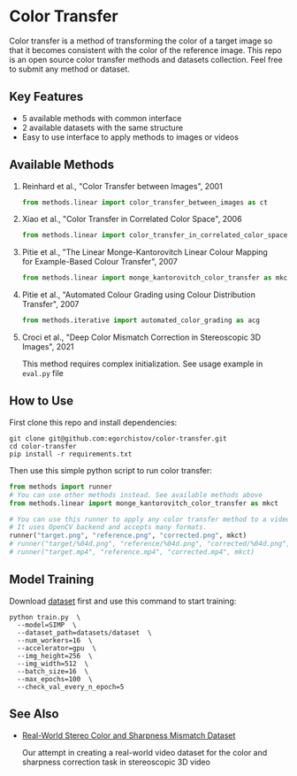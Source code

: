 # Color Transfer

Color transfer is a&nbsp;method of&nbsp;transforming the color of&nbsp;a&nbsp;target image so that it becomes consistent with the color of&nbsp;the&nbsp;reference image. This repo is&nbsp;an&nbsp;open source color transfer methods and datasets collection. Feel free to&nbsp;submit any method or&nbsp;dataset.

## Key Features

* 5 available methods with common interface
* 2 available datasets with the same structure
* Easy to use interface to apply methods to images or videos

## Available Methods

1. Reinhard&nbsp;et&nbsp;al., "Color Transfer between Images", 2001

    ```python
    from methods.linear import color_transfer_between_images as ct
    ```

2. Xiao&nbsp;et&nbsp;al., "Color Transfer in&nbsp;Correlated Color Space", 2006

    ```python
    from methods.linear import color_transfer_in_correlated_color_space as ct_ccs
    ```

3. Pitie&nbsp;et&nbsp;al., "The Linear Monge-Kantorovitch Linear Colour Mapping for&nbsp;Example-Based Colour Transfer", 2007

    ```python
    from methods.linear import monge_kantorovitch_color_transfer as mkct
    ```

4. Pitie&nbsp;et&nbsp;al., "Automated Colour Grading using Colour Distribution Transfer", 2007

    ```python
    from methods.iterative import automated_color_grading as acg
    ```

5. Croci&nbsp;et&nbsp;al., "Deep Color Mismatch Correction in&nbsp;Stereoscopic 3D Images", 2021

    This method requires complex initialization. See usage example in `eval.py` file

## How to Use

First clone this repo and install dependencies:

```shell
git clone git@github.com:egorchistov/color-transfer.git
cd color-transfer
pip install -r requirements.txt
```

Then use this simple python script to&nbsp;run color transfer:

```python
from methods import runner
# You can use other methods instead. See available methods above
from methods.linear import monge_kantorovitch_color_transfer as mkct

# You can use this runner to apply any color transfer method to a video or a frame sequence.
# It uses OpenCV backend and accepts many formats.
runner("target.png", "reference.png", "corrected.png", mkct)
# runner("target/%04d.png", "reference/%04d.png", "corrected/%04d.png", mkct)
# runner("target.mp4", "reference.mp4", "corrected.mp4", mkct)
```

## Model Training

Download [dataset](https://www.kaggle.com/datasets/egorchistov/dcmc-dataset) first and use this command to start training:

```shell
python train.py  \
  --model=SIMP  \
  --dataset_path=datasets/dataset  \
  --num_workers=16  \
  --accelerator=gpu  \
  --img_height=256  \
  --img_width=512  \
  --batch_size=16  \
  --max_epochs=100  \
  --check_val_every_n_epoch=5
```

## See Also

* [Real-World Stereo Color and Sharpness Mismatch Dataset](https://videoprocessing.ai/datasets/stereo-mismatch.html)

   Our attempt in creating a real-world video dataset for the color and sharpness correction task in stereoscopic 3D video
